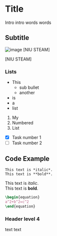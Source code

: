 # Title

Intro intro words words

## Subtitle

![image](https://github.com/user-attachments/assets/0651ce55-fb91-499f-8ef3-91187a52298a)
[NIU STEAM]

[NIU STEAM]

### Lists

- This
   - sub bullet
   - another
- is
- a
- list

1. My
2. Numbered
3. List


- [x] Task number 1
- [ ] Task number 2
 
## Code Example

```
This text is *italic*.
This text is **bold**.
```

This text is *italic*.  
This text is **bold**.



```latex
\begin{equation}
a^2+b^2=c^2
\end{equation}
```


### Header level 4
text text
